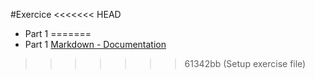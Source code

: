 #Exercice
<<<<<<< HEAD
* Part 1
=======
* Part 1
[Markdown - Documentation](https://guides.github.com/features/mastering-markdown)
>>>>>>> 61342bb (Setup exercise file)
